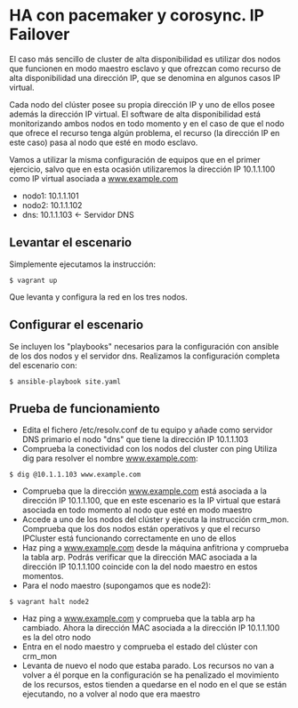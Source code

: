 # HA con pacemaker y corosync. IP Failover

El caso más sencillo de cluster de alta disponibilidad es utilizar dos nodos que
funcionen en modo maestro esclavo y que ofrezcan como recurso de alta
disponibilidad una dirección IP, que se denomina en algunos casos IP virtual.

Cada nodo del clúster posee su propia dirección IP y uno de ellos posee además
la dirección IP virtual. El software de alta disponibilidad está monitorizando
ambos nodos en todo momento y en el caso de que el nodo que ofrece el recurso
tenga algún problema, el recurso (la dirección IP en este caso) pasa al nodo que
esté en modo esclavo.

Vamos a utilizar la misma configuración de equipos que en el primer ejercicio,
salvo que en esta ocasión utilizaremos la dirección IP 10.1.1.100 como IP
virtual asociada a www.example.com

* nodo1: 10.1.1.101
* nodo2: 10.1.1.102
* dns: 10.1.1.103 <- Servidor DNS

## Levantar el escenario

Simplemente ejecutamos la instrucción:

```
$ vagrant up
```

Que levanta y configura la red en los tres nodos.

## Configurar el escenario

Se incluyen los "playbooks" necesarios para la configuración con ansible de los
dos nodos y el servidor dns. Realizamos la configuración completa del escenario
con:

```
$ ansible-playbook site.yaml
```

## Prueba de funcionamiento

* Edita el fichero /etc/resolv.conf de tu equipo y añade como servidor DNS primario el nodo "dns" que tiene la dirección IP 10.1.1.103
* Comprueba la conectividad con los nodos del cluster con ping Utiliza dig para resolver el nombre www.example.com:
```
$ dig @10.1.1.103 www.example.com
```
* Comprueba que la dirección www.example.com está asociada a la dirección IP
10.1.1.100, que en este escenario es la IP virtual que estará asociada en todo
momento al nodo que esté en modo maestro
* Accede a uno de los nodos del clúster y ejecuta la instrucción
crm_mon. Comprueba que los dos nodos están operativos y que el recurso
IPCluster está funcionando correctamente en uno de ellos
* Haz ping a www.example.com desde la máquina anfitriona y comprueba la tabla
arp. Podrás verificar que la dirección MAC asociada a la dirección IP
10.1.1.100 coincide con la del nodo maestro en estos momentos.
* Para el nodo maestro (supongamos que es node2):
```
$ vagrant halt node2
```
* Haz ping a www.example.com y comprueba que la tabla arp ha cambiado. Ahora la dirección MAC asociada a la dirección IP 10.1.1.100 es la del otro nodo
* Entra en el nodo maestro y comprueba el estado del clúster con crm_mon
* Levanta de nuevo el nodo que estaba parado. Los recursos no van a volver a él porque en la configuración se ha penalizado el movimiento de los recursos, estos tienden a quedarse en el nodo en el que se están ejecutando, no a volver al nodo que era maestro